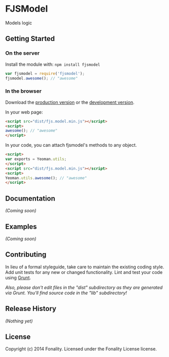 # FJSModel

Models logic

## Getting Started
### On the server
Install the module with: `npm install fjsmodel`

```javascript
var fjsmodel = require('fjsmodel');
fjsmodel.awesome(); // "awesome"
```

### In the browser
Download the [production version][min] or the [development version][max].

[min]: https://raw.github.com//fjsmodel/master/dist/fjsmodel.min.js
[max]: https://raw.github.com//fjsmodel/master/dist/fjsmodel.js

In your web page:

```html
<script src="dist/fjs.model.min.js"></script>
<script>
awesome(); // "awesome"
</script>
```

In your code, you can attach fjsmodel's methods to any object.

```html
<script>
var exports = Yeoman.utils;
</script>
<script src="dist/fjs.model.min.js"></script>
<script>
Yeoman.utils.awesome(); // "awesome"
</script>
```

## Documentation
_(Coming soon)_

## Examples
_(Coming soon)_

## Contributing
In lieu of a formal styleguide, take care to maintain the existing coding style. Add unit tests for any new or changed functionality. Lint and test your code using [Grunt](http://gruntjs.com/).

_Also, please don't edit files in the "dist" subdirectory as they are generated via Grunt. You'll find source code in the "lib" subdirectory!_

## Release History
_(Nothing yet)_

## License
 
 Copyright (c) 2014 Fonality. Licensed under the Fonality License license.
